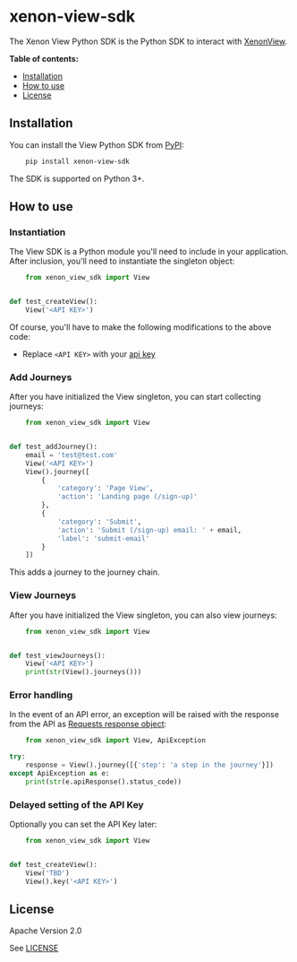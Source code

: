 # xenon-view-sdk

The Xenon View Python SDK is the Python SDK to interact with [XenonView](https://xenonview.com).

**Table of contents:**

* [Installation](#installation)
* [How to use](#how-to-use)
* [License](#license)

## <a name="installation"></a>
## Installation

You can install the View Python SDK from [PyPI](https://pypi.org/project/xenon-view-sdk):

```bash
    pip install xenon-view-sdk
```

The SDK is supported on Python 3+.

## <a name="how-to-use"></a>
## How to use

### Instantiation
The View SDK is a Python module you'll need to include in your application. After inclusion, you'll need to instantiate the singleton object:

```python
    from xenon_view_sdk import View


def test_createView():
    View('<API KEY>')
```
Of course, you'll have to make the following modifications to the above code:
- Replace `<API KEY>` with your [api key](https://xenonview.com/api-get)

### Add Journeys
After you have initialized the View singleton, you can start collecting journeys:

```python
    from xenon_view_sdk import View


def test_addJourney():
    email = 'test@test.com'
    View('<API KEY>')
    View().journey([
        {
            'category': 'Page View',
            'action': 'Landing page (/sign-up)'
        },
        {
            'category': 'Submit',
            'action': 'Submit (/sign-up) email: ' + email,
            'label': 'submit-email'
        }
    ])
```
This adds a journey to the journey chain. 

### View Journeys
After you have initialized the View singleton, you can also view journeys:

```python
    from xenon_view_sdk import View


def test_viewJourneys():
    View('<API KEY>')
    print(str(View().journeys()))
```

### Error handling
In the event of an API error, an exception will be raised with the response from the API as [Requests response object](https://docs.python-requests.org/en/latest/user/quickstart/#response-content):

```python
    from xenon_view_sdk import View, ApiException

try:
    response = View().journey([{'step': 'a step in the journey'}])
except ApiException as e:
    print(str(e.apiResponse().status_code))
```

### Delayed setting of the API Key
Optionally you can set the API Key later:

```python
    from xenon_view_sdk import View


def test_createView():
    View('TBD')
    View().key('<API KEY>')
```

## <a name="license"></a>
## License 

Apache Version 2.0

See [LICENSE](https://github.com/xenonview-com/view-python-sdk/blob/main/LICENSE)
